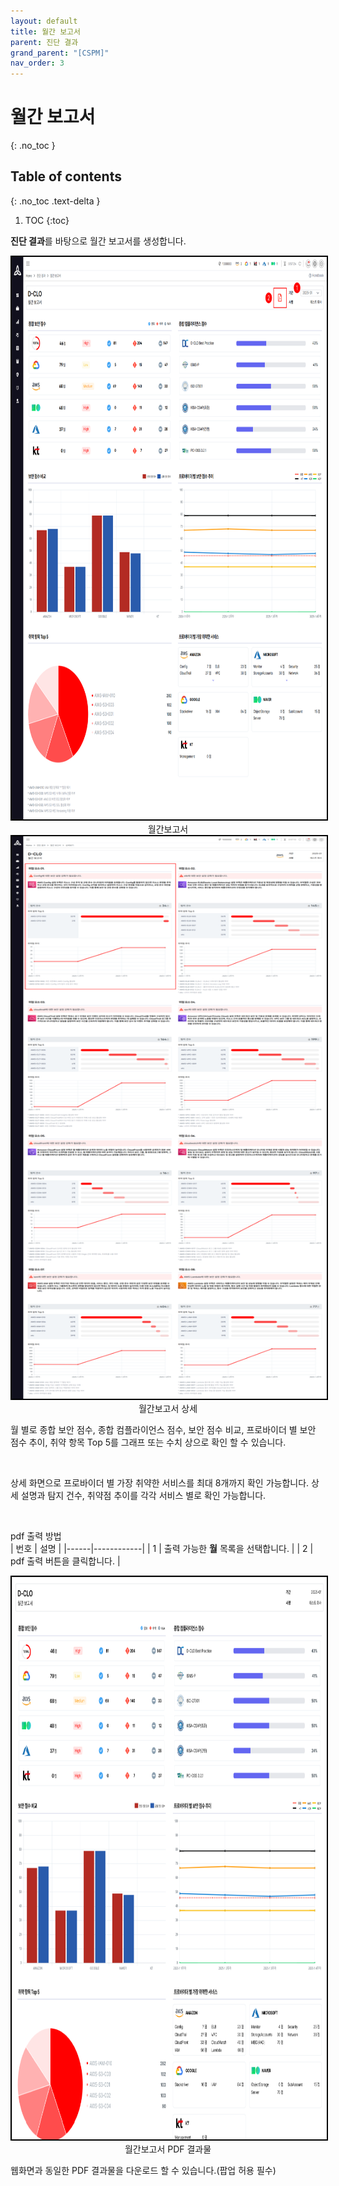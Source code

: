 ```yaml
---
layout: default
title: 월간 보고서
parent: 진단 결과
grand_parent: "[CSPM]"
nav_order: 3
---
```


# 월간 보고서
{: .no_toc }
<br>

## Table of contents
{: .no_toc .text-delta }

1. TOC
{:toc}

**진단 결과**를 바탕으로 월간 보고서를 생성합니다.

<center>
    <img
        src="../../../assets/images/월간보고서_웹.png"
        width="1600"
        height="900"
        style="border: 2px solid black;"
    />
    <figcaption>월간보고서</figcaption>
</center>

<center>
    <img
        src="../../../assets/images/월간보고서_상세.png"
        width="1600"
        height="900"
        style="border: 2px solid black;"
    />
    <figcaption>월간보고서 상세</figcaption>
</center>


월 별로 종합 보안 점수, 종합 컴플라이언스 점수, 보안 점수 비교, 프로바이더 별 보안 점수 추이, 취약 항목 Top 5를 그래프 또는 수치 상으로 확인 할 수 있습니다.

<br>

상세 화면으로 프로바이더 별 가장 취약한 서비스를 최대 8개까지 확인 가능합니다. 상세 설명과 탐지 건수, 취약점 추이를 각각 서비스 별로 확인 가능합니다.

<br>

pdf 출력 방법
<br>
| 번호 | 설명       |
|------|------------|
| 1 | 출력 가능한 **월** 목록을 선택합니다. |
| 2 | pdf 출력 버튼을 클릭합니다. |


<center>
    <img
        src="../../../assets/images/월간보고서_pdf.png"
        width="1600"
        height="900"
        style="border: 2px solid black;"
    />
    <figcaption>월간보고서 PDF 결과물</figcaption>
</center>

웹화면과 동일한 PDF 결과물을 다운로드 할 수 있습니다.(팝업 허용 필수)